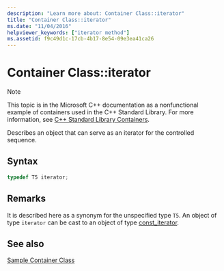 ```yaml
---
description: "Learn more about: Container Class::iterator"
title: "Container Class::iterator"
ms.date: "11/04/2016"
helpviewer_keywords: ["iterator method"]
ms.assetid: f9c49d1c-17cb-4b17-8e54-09e3ea41ca26
---
```

# Container Class::iterator

> [!NOTE]
> This topic is in the Microsoft C++ documentation as a nonfunctional example of containers used in the C++ Standard Library. For more information, see [C++ Standard Library Containers](../standard-library/stl-containers.md).

Describes an object that can serve as an iterator for the controlled sequence.

## Syntax

```cpp
typedef T5 iterator;
```

## Remarks

It is described here as a synonym for the unspecified type `T5`. An object of type `iterator` can be cast to an object of type [const_iterator](../standard-library/container-class-const-iterator.md).

## See also

[Sample Container Class](../standard-library/sample-container-class.md)
